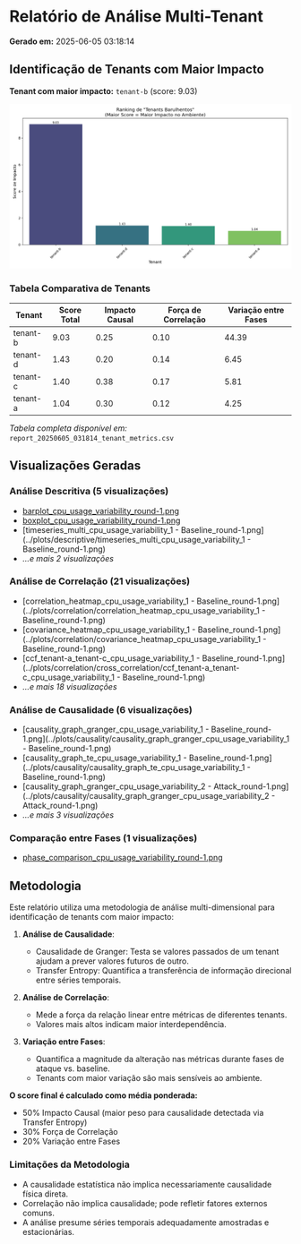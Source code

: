 # Relatório de Análise Multi-Tenant

**Gerado em:** 2025-06-05 03:18:14

## Identificação de Tenants com Maior Impacto

**Tenant com maior impacto:** `tenant-b` (score: 9.03)

![Ranking de Tenants](report_20250605_031814_tenant_ranking.png)

### Tabela Comparativa de Tenants

| Tenant | Score Total | Impacto Causal | Força de Correlação | Variação entre Fases |
|--------|------------|---------------|---------------------|----------------------|
| tenant-b | 9.03 | 0.25 | 0.10 | 44.39 |
| tenant-d | 1.43 | 0.20 | 0.14 | 6.45 |
| tenant-c | 1.40 | 0.38 | 0.17 | 5.81 |
| tenant-a | 1.04 | 0.30 | 0.12 | 4.25 |

*Tabela completa disponível em:* `report_20250605_031814_tenant_metrics.csv`

## Visualizações Geradas

### Análise Descritiva (5 visualizações)

- [barplot_cpu_usage_variability_round-1.png](../plots/descriptive/barplot_cpu_usage_variability_round-1.png)
- [boxplot_cpu_usage_variability_round-1.png](../plots/descriptive/boxplot_cpu_usage_variability_round-1.png)
- [timeseries_multi_cpu_usage_variability_1 - Baseline_round-1.png](../plots/descriptive/timeseries_multi_cpu_usage_variability_1 - Baseline_round-1.png)
- *...e mais 2 visualizações*

### Análise de Correlação (21 visualizações)

- [correlation_heatmap_cpu_usage_variability_1 - Baseline_round-1.png](../plots/correlation/correlation_heatmap_cpu_usage_variability_1 - Baseline_round-1.png)
- [covariance_heatmap_cpu_usage_variability_1 - Baseline_round-1.png](../plots/correlation/covariance_heatmap_cpu_usage_variability_1 - Baseline_round-1.png)
- [ccf_tenant-a_tenant-c_cpu_usage_variability_1 - Baseline_round-1.png](../plots/correlation/cross_correlation/ccf_tenant-a_tenant-c_cpu_usage_variability_1 - Baseline_round-1.png)
- *...e mais 18 visualizações*

### Análise de Causalidade (6 visualizações)

- [causality_graph_granger_cpu_usage_variability_1 - Baseline_round-1.png](../plots/causality/causality_graph_granger_cpu_usage_variability_1 - Baseline_round-1.png)
- [causality_graph_te_cpu_usage_variability_1 - Baseline_round-1.png](../plots/causality/causality_graph_te_cpu_usage_variability_1 - Baseline_round-1.png)
- [causality_graph_granger_cpu_usage_variability_2 - Attack_round-1.png](../plots/causality/causality_graph_granger_cpu_usage_variability_2 - Attack_round-1.png)
- *...e mais 3 visualizações*

### Comparação entre Fases (1 visualizações)

- [phase_comparison_cpu_usage_variability_round-1.png](../plots/phase_comparison/phase_comparison_cpu_usage_variability_round-1.png)

## Metodologia

Este relatório utiliza uma metodologia de análise multi-dimensional para identificação de tenants com maior impacto:

1. **Análise de Causalidade**:
   - Causalidade de Granger: Testa se valores passados de um tenant ajudam a prever valores futuros de outro.
   - Transfer Entropy: Quantifica a transferência de informação direcional entre séries temporais.

2. **Análise de Correlação**:
   - Mede a força da relação linear entre métricas de diferentes tenants.
   - Valores mais altos indicam maior interdependência.

3. **Variação entre Fases**:
   - Quantifica a magnitude da alteração nas métricas durante fases de ataque vs. baseline.
   - Tenants com maior variação são mais sensíveis ao ambiente.

**O score final é calculado como média ponderada:**
- 50% Impacto Causal (maior peso para causalidade detectada via Transfer Entropy)
- 30% Força de Correlação
- 20% Variação entre Fases

### Limitações da Metodologia

- A causalidade estatística não implica necessariamente causalidade física direta.
- Correlação não implica causalidade; pode refletir fatores externos comuns.
- A análise presume séries temporais adequadamente amostradas e estacionárias.
